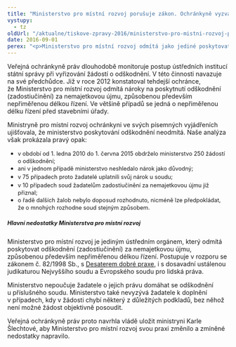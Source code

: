 ```yaml
---
title: "Ministerstvo pro místní rozvoj porušuje zákon. Ochránkyně vyzvala vládu k zjednání nápravy"
vystupy:
  - tz
oldUrl: "/aktualne/tiskove-zpravy-2016/ministerstvo-pro-mistni-rozvoj-porusuje-zakon-ochrankyne-vyzvala-vladu-k-zjednani-napravy"
date: 2016-09-01
perex: "<p>Ministerstvo pro místní rozvoj odmítá jako jediné poskytovat odškodnění za nepřiměřenou délku řízení. Nejčastěji se jedná o řízení před stavebními úřady. Veřejná ochránkyně práv se snažila přesvědčit ministryni a její náměstky, aby od této nezákonné praxe upustili. Bohužel marně. Nyní se proto obrací na vládu, aby ministerstvu uložila zjednání nápravy. </p>"
---
```


<!-- imported from the old website -->

<p>Veřejná ochránkyně práv dlouhodobě monitoruje postup ústředních institucí státní správy při vyřizování žádostí o odškodnění. V této činnosti navazuje na své předchůdce. Již v roce 2012 konstatoval tehdejší ochránce, že Ministerstvo pro místní rozvoj odmítá nároky na poskytnutí odškodnění (zadostiučinění) za nemajetkovou újmu, způsobenou především nepřiměřenou délkou řízení. Ve většině případů se jedná o nepřiměřenou délku řízení před stavebními úřady.</p> <p>Ministryně pro místní rozvoj ochránkyni ve svých písemných vyjádřeních ujišťovala, že ministerstvo poskytování odškodnění neodmítá. Naše analýza však prokázala pravý opak: </p> <p></p><ul><li><span style="line-height: 17.92px; font-size: 12.8px;">v období od 1. ledna 2010 do 1. června 2015 obdrželo ministerstvo 250 žádostí o odškodnění;</span></li><li><span style="line-height: 17.92px; font-size: 12.8px;">ani v jednom případě ministerstvo neshledalo nárok jako důvodný;</span></li><li><span style="line-height: 17.92px; font-size: 12.8px;">v 75 případech proto žadatelé uplatnili svůj nárok u soudu;</span></li><li><span style="line-height: 17.92px; font-size: 12.8px;">v 10 případech soud žadatelům zadostiučinění za nemajetkovou újmu již přiznal;</span></li><li><span style="line-height: 17.92px; font-size: 12.8px;">o řadě dalších žalob nebylo doposud rozhodnuto, nicméně lze předpokládat, že o mnohých rozhodne soud stejným způsobem.</span></li></ul><p></p> <h5><span style="line-height: 17.92px; font-size: 12.8px;">Hlavní nedostatky Ministerstva pro místní rozvoj</span></h5> <p>Ministerstvo pro místní rozvoj je jediným ústředním orgánem, který odmítá poskytovat odškodnění (zadostiučinění) za nemajetkovou újmu, způsobenou především nepřiměřenou délkou řízení. Postupuje v rozporu se zákonem č. 82/1998 Sb., s <a href="https://www.ochrance.cz/aktualne/tiskove-zpravy-2010/desatero-dobre-praxe-pro-posouzeni-zadosti-o-odskodneni/">Desaterem dobré praxe,</a> i s dosavadní ustálenou judikaturou Nejvyššího soudu a Evropského soudu pro lidská práva.</p> <p>Ministerstvo nepoučuje žadatele o jejich právu domáhat se odškodnění u příslušného soudu. Ministerstvo také nevyzývá žadatele k doplnění v případech, kdy v žádosti chybí některý z důležitých podkladů, bez něhož není možné žádost objektivně posoudit.</p> <p>Veřejná ochránkyně práv proto navrhla vládě uložit ministryni Karle Šlechtové, aby Ministerstvo pro místní rozvoj svou praxi změnilo a zmíněné nedostatky napravilo. </p>
